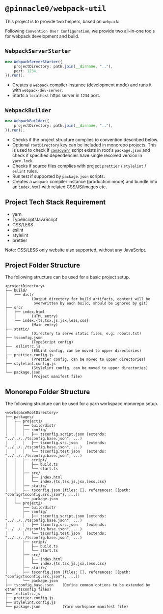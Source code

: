 # `@pinnacle0/webpack-util`

This project is to provide two helpers, based on `webpack`:

Following `Convention Over Configuration`,
we provide two all-in-one tools for webpack development and build.

## `WebpackServerStarter`

```ts
new WebpackServerStarter({
    projectDirectory: path.join(__dirname, ".."),
    port: 1234,
}).run();
```

- Creates a `webpack` compiler instance (development mode) and runs it with `webpack-dev-server`.
- Starts a `localhost` https server in `1234` port.

## `WebpackBuilder`

```ts
new WebpackBuilder({
    projectDirectory: path.join(__dirname, ".."),
}).run();
```

- Checks if the project structure complies to convention described below.
- Optional `rootDirectory` key can be included in monorepo projects. This is used to check if [`canadyarn`](https://www.npmjs.com/package/canadyarn) script exists in root's `package.json` and check if specified dependencies have single resolved version in `yarn.lock`.
- Checks if source files complies with project `prettier` / `stylelint` / `eslint` rules.
- Run test if supported by `package.json` scripts.
- Creates a `webpack` compiler instance (production mode) and bundle into an `index.html` with related CSS/JS/images etc.

## Project Tech Stack Requirement

- yarn
- TypeScript/JavaScript
- CSS/LESS
- eslint
- stylelint
- prettier

Note: CSS/LESS only website also supported, without any JavaScript.

## Project Folder Structure

The following structure can be used for a basic project setup.

```text
<projectDirectory>
├── build/
│   └── dist/
│           (Output directory for build artifacts, content will be
│            overwritten by each build, should be ignored by git)
├── src/
│   ├── index.html
│   │       (HTML entry)
│   └── index.{ts,tsx,js,jsx,less,css}
│           (Main entry)
├── static/
│           (Directory to serve static files, e.g: robots.txt)
├── tsconfig.json
│           (TypeScript config)
├── .eslintrc.js
│           (ESLint config, can be moved to upper directories)
├── prettier.config.js
│           (Prettier config, can be moved to upper directories)
├── stylelint.config.js
│           (Stylelint config, can be moved to upper directories)
└── package.json
            (Project manifest file)
```

## Monorepo Folder Structure

The following structure can be used for a yarn workspace monorepo setup.

```text
<workspaceRootDirectory>
├── packages/
│   ├── project1/
│   │   ├── build/dist/
│   │   ├── config/
│   │   │   ├── tsconfig.script.json (extends: "../../../tsconfig.base.json", ...)
│   │   │   ├── tsconfig.src.json    (extends: "../../../tsconfig.base.json", ...)
│   │   │   └── tsconfig.test.json   (extends: "../../../tsconfig.base.json", ...)
│   │   ├── script/
│   │   │   ├── build.ts
│   │   │   └── start.ts
│   │   ├── src/
│   │   │   ├── index.html
│   │   │   └── index.{ts,tsx,js,jsx,less,css}
│   │   ├── static/
│   │   ├── tsconfig.json (files: [], references: [{path: "config/tsconfig.src.json"}, ...])
│   │   └── package.json
│   └── project2/
│       ├── build/dist/
│       ├── config/
│       │   ├── tsconfig.script.json (extends: "../../../tsconfig.base.json", ...)
│       │   ├── tsconfig.src.json    (extends: "../../../tsconfig.base.json", ...)
│       │   └── tsconfig.test.json   (extends: "../../../tsconfig.base.json", ...)
│       ├── script/
│       │   ├── build.ts
│       │   └── start.ts
│       ├── src/
│       │   ├── index.html
│       │   └── index.{ts,tsx,js,jsx,less,css}
│       ├── static/
│       ├── tsconfig.json (files: [], references: [{path: "config/tsconfig.src.json"}, ...])
│       └── package.json
├── tsconfig.base.json    (Define common options to be extended by other tsconfig files)
├── .eslintrc.js
├── prettier.config.js
├── stylelint.config.js
└── package.json          (Yarn workspace manifest file)
```
